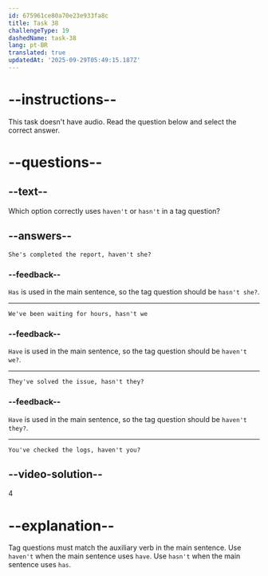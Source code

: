 ```yaml
---
id: 675961ce80a70e23e933fa8c
title: Task 38
challengeType: 19
dashedName: task-38
lang: pt-BR
translated: true
updatedAt: '2025-09-29T05:49:15.187Z'
---
```


# --instructions--

This task doesn't have audio. Read the question below and select the correct answer.

# --questions--

## --text--

Which option correctly uses `haven't` or `hasn't` in a tag question?

## --answers--

`She's completed the report, haven't she?`

### --feedback--

`Has` is used in the main sentence, so the tag question should be `hasn't she?`.

---

`We've been waiting for hours, hasn't we`

### --feedback--

`Have` is used in the main sentence, so the tag question should be `haven't we?`.

---

`They've solved the issue, hasn't they?`

### --feedback--

`Have` is used in the main sentence, so the tag question should be `haven't they?`.

---

`You've checked the logs, haven't you?`

## --video-solution--

4

# --explanation--

Tag questions must match the auxiliary verb in the main sentence. Use `haven't` when the main sentence uses `have`. Use `hasn't` when the main sentence uses `has`.
